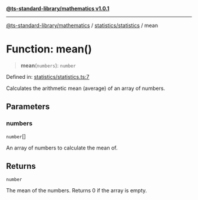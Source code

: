 [**@ts-standard-library/mathematics v1.0.1**](../../../README.md)

***

[@ts-standard-library/mathematics](../../../README.md) / [statistics/statistics](../README.md) / mean

# Function: mean()

> **mean**(`numbers`): `number`

Defined in: [statistics/statistics.ts:7](https://github.com/gabaudette/ts-stdlib/blob/7333da76bc775fbabd0907ad8519b912cfc2fe26/packages/mathematics/src/statistics/statistics.ts#L7)

Calculates the arithmetic mean (average) of an array of numbers.

## Parameters

### numbers

`number`[]

An array of numbers to calculate the mean of.

## Returns

`number`

The mean of the numbers. Returns 0 if the array is empty.
